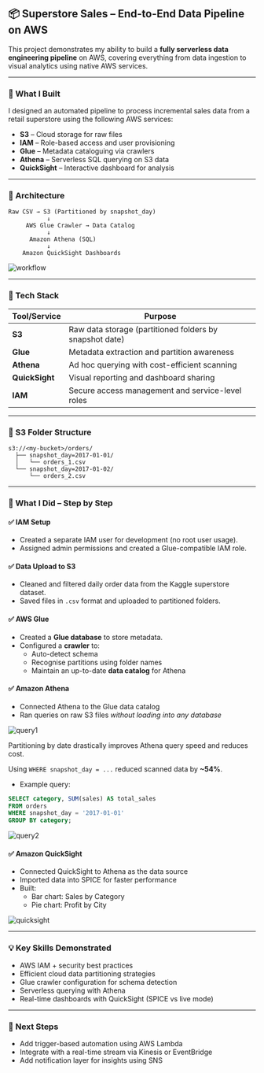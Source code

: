 ## 📦 Superstore Sales – End-to-End Data Pipeline on AWS

This project demonstrates my ability to build a **fully serverless data engineering pipeline** on AWS, covering everything from data ingestion to visual analytics using native AWS services.

---

### 🚀 What I Built

I designed an automated pipeline to process incremental sales data from a retail superstore using the following AWS services:

- **S3** – Cloud storage for raw files
- **IAM** – Role-based access and user provisioning
- **Glue** – Metadata cataloguing via crawlers
- **Athena** – Serverless SQL querying on S3 data
- **QuickSight** – Interactive dashboard for analysis

---

### 🧱 Architecture

```
Raw CSV → S3 (Partitioned by snapshot_day)
           ↓
     AWS Glue Crawler → Data Catalog
           ↓
      Amazon Athena (SQL)
           ↓
    Amazon QuickSight Dashboards
```
![workflow](https://github.com/user-attachments/assets/6299b8f8-a586-40f5-99bf-6e1bc5736330)

---

### 🔧 Tech Stack

| Tool/Service | Purpose |
|--------------|---------|
| **S3** | Raw data storage (partitioned folders by snapshot date) |
| **Glue** | Metadata extraction and partition awareness |
| **Athena** | Ad hoc querying with cost-efficient scanning |
| **QuickSight** | Visual reporting and dashboard sharing |
| **IAM** | Secure access management and service-level roles |

---

### 📁 S3 Folder Structure

```
s3://<my-bucket>/orders/
  ├── snapshot_day=2017-01-01/
  │   └── orders_1.csv
  └── snapshot_day=2017-01-02/
      └── orders_2.csv
```

---

### 🧪 What I Did – Step by Step

#### ✅ IAM Setup
- Created a separate IAM user for development (no root user usage).
- Assigned admin permissions and created a Glue-compatible IAM role.

#### ✅ Data Upload to S3
- Cleaned and filtered daily order data from the Kaggle superstore dataset.
- Saved files in `.csv` format and uploaded to partitioned folders.

#### ✅ AWS Glue
- Created a **Glue database** to store metadata.
- Configured a **crawler** to:
  - Auto-detect schema
  - Recognise partitions using folder names
  - Maintain an up-to-date **data catalog** for Athena

#### ✅ Amazon Athena
- Connected Athena to the Glue data catalog
- Ran queries on raw S3 files *without loading into any database*
 
![query1](https://github.com/user-attachments/assets/5786ec63-6821-4c93-b428-80579a4dd739)

Partitioning by date drastically improves Athena query speed and reduces cost.

Using `WHERE snapshot_day = ...` reduced scanned data by **~54%**.
- Example query:
```sql
SELECT category, SUM(sales) AS total_sales
FROM orders
WHERE snapshot_day = '2017-01-01'
GROUP BY category;
```
![query2](https://github.com/user-attachments/assets/0236a096-c66a-493a-9a30-77325ff6ee36)

#### ✅ Amazon QuickSight
- Connected QuickSight to Athena as the data source
- Imported data into SPICE for faster performance
- Built:
  - Bar chart: Sales by Category
  - Pie chart: Profit by City

![quicksight](https://github.com/user-attachments/assets/2f65b3e2-8ee6-4a15-a1a3-f627f909302a)

---

### 💡 Key Skills Demonstrated

- AWS IAM + security best practices  
- Efficient cloud data partitioning strategies  
- Glue crawler configuration for schema detection  
- Serverless querying with Athena  
- Real-time dashboards with QuickSight (SPICE vs live mode)

---

### 🏁 Next Steps

- Add trigger-based automation using AWS Lambda  
- Integrate with a real-time stream via Kinesis or EventBridge  
- Add notification layer for insights using SNS  
